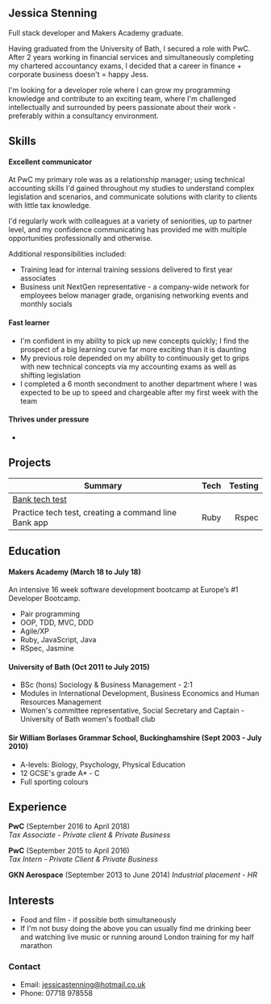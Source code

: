 ## Jessica Stenning

Full stack developer and Makers Academy graduate.

Having graduated from the University of Bath, I secured a role with PwC. After 2 years working in financial services and simultaneously completing my chartered accountancy exams, I decided that a career in finance + corporate business doesn't = happy Jess.

I'm looking for a developer role where I can grow my programming knowledge and contribute to an exciting team, where I'm challenged intellectually and surrounded by peers passionate about their work - preferably within a consultancy environment.

## Skills

#### Excellent communicator

At PwC my primary role was as a relationship manager; using technical accounting skills I'd gained throughout my studies to understand complex legislation and scenarios, and communicate solutions with clarity to clients with little tax knowledge.

I'd regularly work with colleagues at a variety of seniorities, up to partner level, and my confidence communicating has provided me with multiple opportunities professionally and otherwise.

Additional responsibilities included:
- Training lead for internal training sessions delivered to first year associates
- Business unit NextGen representative - a company-wide network for employees below manager grade, organising networking events and monthly socials

#### Fast learner

- I'm confident in my ability to pick up new concepts quickly; I find the prospect of a big learning curve far more exciting than it is daunting  
- My previous role depended on my ability to continuously get to grips with new technical concepts via my accounting exams as well as shifting legislation
- I completed a 6 month secondment to another department where I was expected to be up to speed and chargeable after my first week with the team

#### Thrives under pressure
- 


## Projects
| Summary       | Tech          | Testing  |
| ------------- |:-------------:| -----:|
| <a href="https://github.com/jessicastenning/bank-tech-test">Bank tech test</a>
| Practice tech test, creating a command line Bank app    | Ruby          | Rspec |


## Education

#### Makers Academy (March 18 to July 18)

An intensive 16 week software development bootcamp at Europe’s #1 Developer Bootcamp.

- Pair programming
- OOP, TDD, MVC, DDD
- Agile/XP
- Ruby, JavaScript, Java
- RSpec, Jasmine

#### University of Bath (Oct 2011 to July 2015)

- BSc (hons) Sociology & Business Management - 2:1
- Modules in International Development, Business Economics and Human Resources Management
- Women's committee representative, Social Secretary and Captain - University of Bath women's football club

#### Sir William Borlases Grammar School, Buckinghamshire (Sept 2003 - July 2010)

- A-levels: Biology, Psychology, Physical Education
- 12 GCSE's grade A* - C
- Full sporting colours

## Experience

**PwC** (September 2016 to April 2018)   
*Tax Associate - Private client & Private Business*  

**PwC** (September 2015 to April 2016)   
*Tax Intern - Private Client & Private Business*

**GKN Aerospace** (September 2013 to June 2014)
*Industrial placement - HR*

## Interests
- Food and film - if possible both simultaneously
- If I'm not busy doing the above you can usually find me drinking beer and watching live music or running around London training for my half marathon

### Contact
- Email: jessicastenning@hotmail.co.uk
- Phone: 07718 978558
